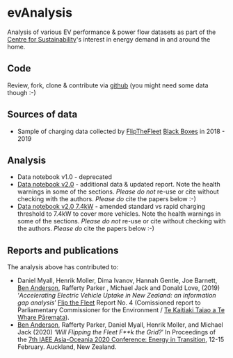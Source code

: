 # evAnalysis

Analysis of various EV performance & power flow datasets as part of the [Centre for Sustainability](https://www.otago.ac.nz/centre-sustainability)'s interest in energy demand in and around the home.

## Code

Review, fork, clone & contribute via [github](https://github.com/CfSOtago/evAnalysis) (you might need some data though :-)

## Sources of data

 * Sample of charging data collected by [FlipTheFleet](http://flipthefleet.org/) [Black Boxes](https://flipthefleet.org/ev-black-box/) in 2018 - 2019

## Analysis

 * Data notebook v1.0 - deprecated
 * [Data notebook v2.0](EVBB_report_v1_final_EVBB_processed_all_v2.0_20190604.html) - additional data & updated report. Note the health warnings in some of the sections. _Please do not_ re-use or cite without checking with the authors. _Please do_ cite the papers below :-)
* [Data notebook v2.0 7.4kW](EVBB_report_1.1_7.4kW_EVBB_processed_all_v2.0_20190604.html) - amended standard vs rapid charging threshold to 7.4kW to cover more vehicles. Note the health warnings in some of the sections. _Please do not_ re-use or cite without checking with the authors. _Please do_ cite the papers below :-)
 
## Reports and publications

The analysis above has contributed to:

  * Daniel Myall, Henrik Moller, Dima Ivanov, Hannah Gentle, Joe Barnett, [Ben Anderson](https://twitter.com/dataknut), Rafferty Parker , Michael Jack and Donald Love, (2019) ‘_Accelerating Electric Vehicle Uptake in New Zealand: an information gap analysis_’ [Flip the Fleet](http://flipthefleet.org/) Report No. 4 (Comissioned report to Parliamentary Commissioner for the Environment / [Te Kaitiaki Taiao a Te Whare Pāremata](https://www.pce.parliament.nz/)).
  * [Ben Anderson](https://twitter.com/dataknut), Rafferty Parker, Daniel Myall, Henrik Moller, and Michael Jack (2020) ‘_Will Flipping the Fleet F**k the Grid?_’ In Proceedings of the [7th IAEE Asia-Oceania 2020 Conference: Energy in Transition](https://iaee2020.nz/), 12-15 February. Auckland, New Zealand.



